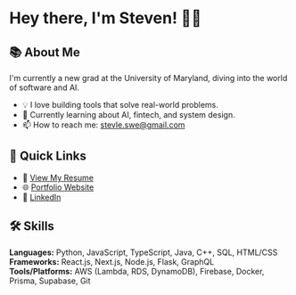 # Hey there, I'm Steven! 👋🏻

## 📚 About Me
I'm currently a new grad at the University of Maryland, diving into the world of software and AI.

- 💡 I love building tools that solve real-world problems.
- 🚀 Currently learning about AI, fintech, and system design.
- 📫 How to reach me: [stevle.swe@gmail.com](mailto:stevle.swe@gmail.com)

## 🚀 Quick Links
- 📄 [View My Resume](https://stevl3.vercel.app/resume)
- 🌐 [Portfolio Website](https://stevl3.vercel.app)
- 💼 [LinkedIn](https://www.linkedin.com/in/stevle)

## 🛠 Skills
**Languages:** Python, JavaScript, TypeScript, Java, C++, SQL, HTML/CSS 
**Frameworks:** React.js, Next.js, Node.js, Flask, GraphQL  
**Tools/Platforms:** AWS (Lambda, RDS, DynamoDB), Firebase, Docker, Prisma, Supabase, Git  

